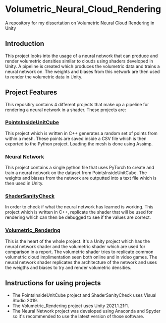 # Volumetric_Neural_Cloud_Rendering
A repository for my dissertation on Volumetric Neural Cloud Rendering in Unity

## Introduction
This project looks into the usage of a neural network that can produce and render volumetric densities similar to clouds using shaders developed in Unity. A pipeline is created which produces the volumetric data and trains a neural network on. The weights and biases from this network are then used to render the volumetric data in Unity.

## Project Features
This repositiry contains 4 different projects that make up a pipeline for rendering a neural network in a shader.
These projects are:

### [PointsInsideUnitCube](https://github.com/kieranbow/Volumetric_Neural_Cloud_Rendering/tree/main/PointsInsideUnitCube)
This project which is written in C++ generates a random set of points from within a mesh. These points are saved inside a CSV file which is then exported to the Python project. Loading the mesh is done using Assimp. 

### [Neural Network](https://github.com/kieranbow/Volumetric_Neural_Cloud_Rendering/tree/main/Neural%20Network)
This project contains a single python file that uses PyTorch to create and train a neural network on the dataset from PointsInsideUnitCube. The weights and biases from the network are outputted into a text file which is then used in Unity.

### [ShaderSanityCheck](https://github.com/kieranbow/Volumetric_Neural_Cloud_Rendering/tree/main/ShaderSanityCheck)
In order to check if what the neural network has learned is working. This project which is written in C++, replicate the shader that will be used for rendering which can then be debugged to see if the values are correct.

### [Volumetric_Rendering](https://github.com/kieranbow/Volumetric_Neural_Cloud_Rendering/tree/main/Volumetric_Rendering)
This is the heart of the whole project. It's a Unity project which has the neural network shader and the volumetric shader which are used for comparison in a report. The volumetric shader tries to replicate common volumetric cloud implimentation seen both online and in video games. The neural network shader replicates the architecture of the network and uses the weigths and biases to try and render volumetric densities.

## Instructions for using projects
- The PointsInsideUnitCube project and ShaderSanityCheck uses Visual Studio 2019.
- The Volumetric_Rendering project uses Unity 2021.1.21f1.
- The Neural Network project was developed using Anaconda and Spyder so it's recommended to use the latest version of those software. 
